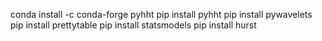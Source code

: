 conda install -c conda-forge pyhht
pip install pyhht
pip install pywavelets
pip install prettytable
pip install statsmodels
pip install hurst




